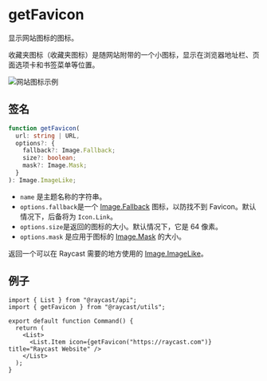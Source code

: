 # getFavicon

显示网站图标的图标。

收藏夹图标（收藏夹图标）是随网站附带的一个小图标，显示在浏览器地址栏、页面选项卡和书签菜单等位置。

![网站图标示例](../../.gitbook/assets/utils-favicon.png)

## 签名

```ts
function getFavicon(
  url: string | URL,
  options?: {
    fallback?: Image.Fallback;
    size?: boolean;
    mask?: Image.Mask;
  }
): Image.ImageLike;
```

* `name` 是主题名称的字符串。
* `options.fallback`是一个 [Image.Fallback](https://developers.raycast.com/api-reference/user-interface/icons-and-images#image.fallback) 图标，以防找不到 Favicon。默认情况下，后备将为 `Icon.Link`。
* `options.size`是返回的图标的大小。默认情况下，它是 64 像素。
* `options.mask` 是应用于图标的 [Image.Mask](https://developers.raycast.com/api-reference/user-interface/icons-and-images#image.mask) 的大小。

返回一个可以在 Raycast 需要的地方使用的 [Image.ImageLike](https://developers.raycast.com/api-reference/user-interface/icons-and-images)。

## 例子

```tsx
import { List } from "@raycast/api";
import { getFavicon } from "@raycast/utils";

export default function Command() {
  return (
    <List>
      <List.Item icon={getFavicon("https://raycast.com")} title="Raycast Website" />
    </List>
  );
}
```
